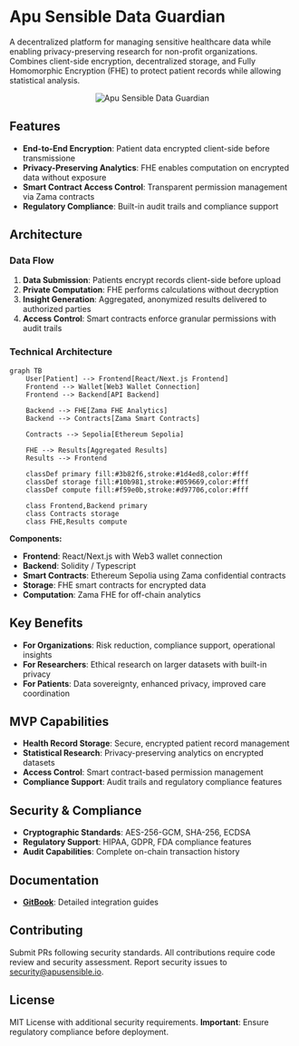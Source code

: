 # Apu Sensible Data Guardian

A decentralized platform for managing sensitive healthcare data while enabling privacy-preserving research for non-profit organizations. Combines client-side encryption, decentralized storage, and Fully Homomorphic Encryption (FHE) to protect patient records while allowing statistical analysis.

<p align="center">
  <img src="https://github.com/user-attachments/assets/e39e9438-c2d2-4224-8ed7-85fdd6a56708" alt="Apu Sensible Data Guardian" />
</p>

## Features

- **End-to-End Encryption**: Patient data encrypted client-side before transmissione
- **Privacy-Preserving Analytics**: FHE enables computation on encrypted data without exposure
- **Smart Contract Access Control**: Transparent permission management via Zama contracts
- **Regulatory Compliance**: Built-in audit trails and compliance support

## Architecture

### Data Flow
1. **Data Submission**: Patients encrypt records client-side before upload
2. **Private Computation**: FHE performs calculations without decryption
3. **Insight Generation**: Aggregated, anonymized results delivered to authorized parties
4. **Access Control**: Smart contracts enforce granular permissions with audit trails

### Technical Architecture

```mermaid
graph TB
    User[Patient] --> Frontend[React/Next.js Frontend]
    Frontend --> Wallet[Web3 Wallet Connection]
    Frontend --> Backend[API Backend]
    
    Backend --> FHE[Zama FHE Analytics]
    Backend --> Contracts[Zama Smart Contracts]
    
    Contracts --> Sepolia[Ethereum Sepolia]
    
    FHE --> Results[Aggregated Results]
    Results --> Frontend
    
    classDef primary fill:#3b82f6,stroke:#1d4ed8,color:#fff
    classDef storage fill:#10b981,stroke:#059669,color:#fff
    classDef compute fill:#f59e0b,stroke:#d97706,color:#fff
    
    class Frontend,Backend primary
    class Contracts storage
    class FHE,Results compute
```

**Components:**
- **Frontend**: React/Next.js with Web3 wallet connection
- **Backend**: Solidity / Typescript
- **Smart Contracts**: Ethereum Sepolia using Zama confidential contracts
- **Storage**: FHE smart contracts for encrypted data
- **Computation**: Zama FHE for off-chain analytics

## Key Benefits

- **For Organizations**: Risk reduction, compliance support, operational insights
- **For Researchers**: Ethical research on larger datasets with built-in privacy
- **For Patients**: Data sovereignty, enhanced privacy, improved care coordination

## MVP Capabilities

- **Health Record Storage**: Secure, encrypted patient record management
- **Statistical Research**: Privacy-preserving analytics on encrypted datasets
- **Access Control**: Smart contract-based permission management
- **Compliance Support**: Audit trails and regulatory compliance features


## Security & Compliance

- **Cryptographic Standards**: AES-256-GCM, SHA-256, ECDSA
- **Regulatory Support**: HIPAA, GDPR, FDA compliance features
- **Audit Capabilities**: Complete on-chain transaction history

## Documentation

- **[GitBook](https://apuhealth.gitbook.io/apu)**: Detailed integration guides

## Contributing

Submit PRs following security standards. All contributions require code review and security assessment. Report security issues to security@apusensible.io.

## License

MIT License with additional security requirements. **Important**: Ensure regulatory compliance before deployment.

